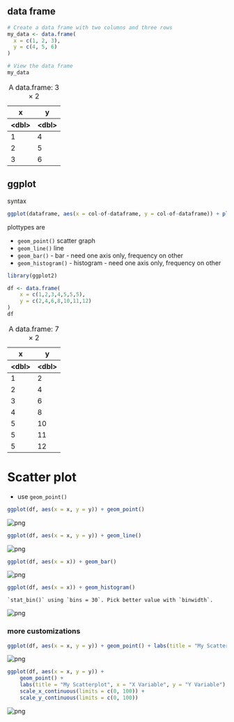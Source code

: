 ## data frame

```R
# Create a data frame with two columns and three rows
my_data <- data.frame(
  x = c(1, 2, 3),
  y = c(4, 5, 6)
)

# View the data frame
my_data
```

<table class="dataframe">
<caption>A data.frame: 3 × 2</caption>
<thead>
 <tr><th scope=col>x</th><th scope=col>y</th></tr>
 <tr><th scope=col>&lt;dbl&gt;</th><th scope=col>&lt;dbl&gt;</th></tr>
</thead>
<tbody>
 <tr><td>1</td><td>4</td></tr>
 <tr><td>2</td><td>5</td></tr>
 <tr><td>3</td><td>6</td></tr>
</tbody>
</table>

## ggplot

syntax

```r
ggplot(dataframe, aes(x = col-of-dataframe, y = col-of-dataframe)) + plottype()
```

plottypes are

- `geom_point()` scatter graph
- `geom_line()` line
- `geom_bar()` - bar - need one axis only, frequency on other
- `geom_histogram()` - histogram - need one axis only, frequency on other

```R
library(ggplot2)
```

```R
df <- data.frame(
    x = c(1,2,3,4,5,5,5),
    y = c(2,4,6,8,10,11,12)
)
df
```

<table class="dataframe">
<caption>A data.frame: 7 × 2</caption>
<thead>
 <tr><th scope=col>x</th><th scope=col>y</th></tr>
 <tr><th scope=col>&lt;dbl&gt;</th><th scope=col>&lt;dbl&gt;</th></tr>
</thead>
<tbody>
 <tr><td>1</td><td> 2</td></tr>
 <tr><td>2</td><td> 4</td></tr>
 <tr><td>3</td><td> 6</td></tr>
 <tr><td>4</td><td> 8</td></tr>
 <tr><td>5</td><td>10</td></tr>
 <tr><td>5</td><td>11</td></tr>
 <tr><td>5</td><td>12</td></tr>
</tbody>
</table>

# Scatter plot

- use `geom_point()`

```R
ggplot(df, aes(x = x, y = y)) + geom_point()
```

![png](graphs_files/graphs_7_0.png)

```R
ggplot(df, aes(x = x, y = y)) + geom_line()
```

![png](graphs_files/graphs_8_0.png)

```R
ggplot(df, aes(x = x)) + geom_bar()
```

![png](graphs_files/graphs_9_0.png)

```R
ggplot(df, aes(x = x)) + geom_histogram()
```

```output
`stat_bin()` using `bins = 30`. Pick better value with `binwidth`.
```

![png](graphs_files/graphs_10_1.png)

### more customizations

```R
ggplot(df, aes(x = x, y = y)) + geom_point() + labs(title = "My Scatterplot", x = "X Variable", y = "Y Variable")
```

![png](graphs_files/graphs_12_0.png)

```R
ggplot(df, aes(x = x, y = y)) + 
    geom_point() + 
    labs(title = "My Scatterplot", x = "X Variable", y = "Y Variable") +
    scale_x_continuous(limits = c(0, 100)) +
    scale_y_continuous(limits = c(0, 100))
```

![png](graphs_files/graphs_13_0.png)

```R

```

